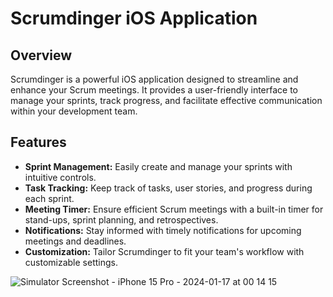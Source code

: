 # Scrumdinger iOS Application

## Overview

Scrumdinger is a powerful iOS application designed to streamline and enhance your Scrum meetings. It provides a user-friendly interface to manage your sprints, track progress, and facilitate effective communication within your development team.

## Features

- **Sprint Management:** Easily create and manage your sprints with intuitive controls.
- **Task Tracking:** Keep track of tasks, user stories, and progress during each sprint.
- **Meeting Timer:** Ensure efficient Scrum meetings with a built-in timer for stand-ups, sprint planning, and retrospectives.
- **Notifications:** Stay informed with timely notifications for upcoming meetings and deadlines.
- **Customization:** Tailor Scrumdinger to fit your team's workflow with customizable settings.


![Simulator Screenshot - iPhone 15 Pro - 2024-01-17 at 00 14 15](https://github.com/sahilkumawat/Scrumdinger-app/assets/73757457/c32d904b-5a92-49ba-a479-a9719f11c1f8)


